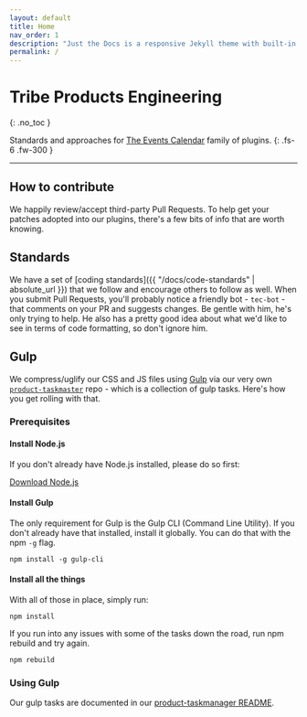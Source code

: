 ```yaml
---
layout: default
title: Home
nav_order: 1
description: "Just the Docs is a responsive Jekyll theme with built-in search that is easily customizable and hosted on GitHub Pages."
permalink: /
---
```


# Tribe Products Engineering
{: .no_toc }

Standards and approaches for [The Events Calendar](https://theeventscalendar.com) family of plugins.
{: .fs-6 .fw-300 }

---

## How to contribute

We happily review/accept third-party Pull Requests. To help get your
patches adopted into our plugins, there's a few bits of info that are
worth knowing.

## Standards

We have a set of [coding standards]({{ "/docs/code-standards" | absolute_url }})
that we follow and encourage others to follow as well. When you submit
Pull Requests, you'll probably notice a friendly bot - `tec-bot` - that
comments on your PR and suggests changes. Be gentle with him, he's only
trying to help. He also has a pretty good idea about what we'd like to
see in terms of code formatting, so don't ignore him.

## Gulp

We compress/uglify our CSS and JS files using [Gulp](http://gulpjs.com/)
via our very own [`product-taskmaster`](https://github.com/the-events-calendar/product-taskmaster)
repo - which is a collection of gulp tasks. Here's how you get rolling
with that.

### Prerequisites

#### Install Node.js

If you don't already have Node.js installed, please do so first:

[Download Node.js](http://nodejs.org/download/)

#### Install Gulp

The only requirement for Gulp is the Gulp CLI (Command Line Utility). If
you don't already have that installed, install it globally. You can do
that with the npm `-g` flag.

```
npm install -g gulp-cli
```

#### Install all the things

With all of those in place, simply run:

```
npm install
```

If you run into any issues with some of the tasks down the road, run npm
rebuild and try again.

```
npm rebuild
```

### Using Gulp

Our gulp tasks are documented in our [product-taskmanager README](https://github.com/the-events-calendar/product-taskmaster#gulp-tasks).
